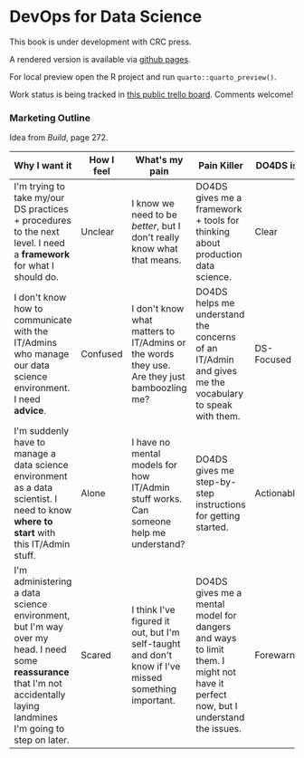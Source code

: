 # DevOps for Data Science

This book is under development with CRC press.

A rendered version is available via [github pages](https://akgold.github.io/do4ds/).

For local preview open the R project and run `quarto::quarto_preview()`.

Work status is being tracked in [this public trello board](https://trello.com/b/h58KJdvQ/do4ds). Comments welcome!

### Marketing Outline

Idea from *Build*, page 272.

| Why I want it                                                                                                                                                              | How I feel | What's my pain                                                                                      | Pain Killer                                                                                                                     | DO4DS is... |
|----------------|--------------|--------------|--------------|--------------|
| I'm trying to take my/our DS practices + procedures to the next level. I need a **framework** for what I should do.                                                        | Unclear    | I know we need to be *better*, but I don't really know what that means.                             | DO4DS gives me a framework + tools for thinking about production data science.                                                  | Clear       |
| I don't know how to communicate with the IT/Admins who manage our data science environment. I need **advice**.                                                             | Confused   | I don't know what matters to IT/Admins or the words they use. Are they just bamboozling me?         | DO4DS helps me understand the concerns of an IT/Admin and gives me the vocabulary to speak with them.                           | DS-Focused  |
| I'm suddenly have to manage a data science environment as a data scientist. I need to know **where to start** with this IT/Admin stuff.                                    | Alone      | I have no mental models for how IT/Admin stuff works. Can someone help me understand?               | DO4DS gives me step-by-step instructions for getting started.                                                                   | Actionable  |
| I'm administering a data science environment, but I'm way over my head. I need some **reassurance** that I'm not accidentally laying landmines I'm going to step on later. | Scared     | I think I've figured it out, but I'm self-taught and don't know if I've missed something important. | DO4DS gives me a mental model for dangers and ways to limit them. I might not have it perfect now, but I understand the issues. | Forewarned  |
